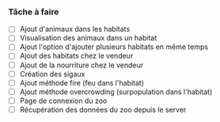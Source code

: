 ### Tâche à faire

- [ ] Ajout d'animaux dans les habitats
- [ ] Visualisation des animaux dans un habitat
- [ ] Ajout l'option d'ajouter plusieurs habitats en même temps
- [ ] Ajout des habitats chez le vendeur
- [ ] Ajout de la nourriture chez le vendeur
- [ ] Création des sigaux
- [ ] Ajout méthode fire (feu dans l'habitat)
- [ ] Ajout méthode 
overcrowding (surpopulation dans l'habitat)
- [ ] Page de connexion du zoo
- [ ] Récupération des données du zoo depuis le server

